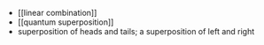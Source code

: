 - [[linear combination]]
- [[quantum superposition]]
- superposition of heads and tails; a superposition of left and right
